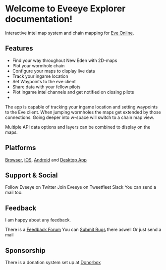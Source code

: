 # Welcome to Eveeye Explorer documentation!


Interactive intel map system and chain mapping for [Eve Online](https://www.eveonline.com/signup?invc=fcca28f2-af9d-4435-90e7-b7209bc66497).

## Features

 - Find your way throughout New Eden with 2D-maps
 - Plot your wormhole chain 
 - Configure your maps to display live data
 - Track your ingame location
 - Set Waypoints to the eve client
 - Share data with your fellow pilots
 - Plot ingame intel channels  and get notified on closing pilots
 - 

The app is capable of tracking your ingame location and setting waypoints to the Eve client. When jumping wormholes the maps get extended by those connections. Going deeper into w-space will switch to a chain map view.  
 
Multiple API data options and layers can be combined to display on the maps.  

## Platforms

[Browser](https://eveeye.com), [iOS](https://apps.apple.com/us/app/eveeye-for-eve-online/id1163904317), [Android](https://play.google.com/store/apps/details?id=com.eveeye&hl=en) and [Desktop App](https://eveeye.readthedocs.io/en/latest/desktop-app/)

## Support & Social

Follow Eveeye on <a href="twitter://user?screen_name=eveeyemaps" style="text-decoration:none;pointer-events:all"><span class="help_links">Twitter</span></a>
Join Eveeye on <a href="slack://channel?team=T03CDJ6FV&id=C49UXSC73" style="text-decoration:none;pointer-events:all"><span class="help_links">Tweetfleet Slack</span></a>
You can <a href="mailto:risingson@eveeye.com" style="text-decoration:none;pointer-events:all"><span class="help_links">send a mail</span></a> too.

## Feedback
I am happy about any feedback.

There is a [Feedback Forum](https://feedback.userreport.com/7ab42bbb-8bf8-4955-9573-c0b1213b1ba7/#ideas/popular)
You can [Submit Bugs](https://feedback.userreport.com/7ab42bbb-8bf8-4955-9573-c0b1213b1ba7/#submit/bug) there aswell
Or just <a href="mailto:risingson@eveeye.com" style="text-decoration:none;pointer-events:all"><span class="help_links">send a mail</span></a>

## Sponsorship
There is a donation system set up at [Donorbox](https://donorbox.org/eveeye)



<!--stackedit_data:
eyJoaXN0b3J5IjpbLTE2MjY5Nzg0NzMsMTQ2Mzg3Mzk2NCwxNj
cwMjU1NTMwLDEwNjYxNTUxMjIsLTE0MjMyMjA5LC0xNDQzODc3
MjI2XX0=
-->